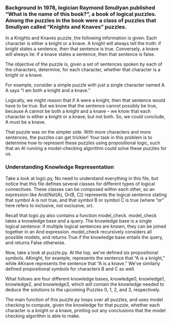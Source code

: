 <h3>Background In 1978, logician Raymond Smullyan published “What is the name of this book?”, a book of logical puzzles.
Among the puzzles in the book were a class of puzzles that Smullyan called “Knights and Knaves” puzzles.
</h3>
In a Knights and Knaves puzzle, the following information is given: Each character is either a knight or a knave. A
knight will always tell the truth: if knight states a sentence, then that sentence is true. Conversely, a knave will
always lie: if a knave states a sentence, then that sentence is false.

The objective of the puzzle is, given a set of sentences spoken by each of the characters, determine, for each
character, whether that character is a knight or a knave.

For example, consider a simple puzzle with just a single character named A. A says “I am both a knight and a knave.”

Logically, we might reason that if A were a knight, then that sentence would have to be true. But we know that the
sentence cannot possibly be true, because A cannot be both a knight and a knave – we know that each character is either
a knight or a knave, but not both. So, we could conclude, A must be a knave.

That puzzle was on the simpler side. With more characters and more sentences, the puzzles can get trickier! Your task in
this problem is to determine how to represent these puzzles using propositional logic, such that an AI running a
model-checking algorithm could solve these puzzles for us.

<h3> Understanding Knowledge Representation</h3>
Take a look at logic.py, No need to understand everything in this file, but notice that this file defines several classes for different types of logical connectives. These classes can be composed within each other, so an expression like And(Not(A), Or(B, C)) represents the logical sentence stating that symbol A is not true, and that symbol B or symbol C is true (where “or” here refers to inclusive, not exclusive, or).

Recall that logic.py also contains a function model_check. model_check takes a knowledge base and a query. The knowledge
base is a single logical sentence: if multiple logical sentences are known, they can be joined together in an And
expression. model_check recursively considers all possible models, and returns True if the knowledge base entails the
query, and returns False otherwise.

Now, take a look at puzzle.py. At the top, we’ve defined six propositional symbols. AKnight, for example, represents the
sentence that “A is a knight,” while AKnave represents the sentence that “A is a knave.” We’ve similarly defined
propositional symbols for characters B and C as well.

What follows are four different knowledge bases, knowledge0, knowledge1, knowledge2, and knowledge3, which will contain
the knowledge needed to deduce the solutions to the upcoming Puzzles 0, 1, 2, and 3, respectively. 

The main function of this puzzle.py loops over all puzzles, and uses model checking to compute, given the knowledge for
that puzzle, whether each character is a knight or a knave, printing out any conclusions that the model checking
algorithm is able to make.